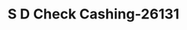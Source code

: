 ---
f_zip-code: 63043
f_state-code: MO
title: S D Check Cashing-26131
f_phone: 314-770-2274
f_city-only: Maryland Heights
f_address: 13723 Riverport Dr Maryland Heights
f_location-unique-id: '26131'
slug: s-d-check-cashing-26131
updated-on: '2024-05-30T13:46:58.046Z'
created-on: '2024-05-30T13:36:59.803Z'
published-on: '2024-05-30T13:54:32.469Z'
f_city-state: cms/city/maryland-heights-mo.md
f_company: cms/company/s-d-check-cashing.md
f_state: cms/state/missouri.md
layout: '[payday-loan].html'
tags: payday-loan
---